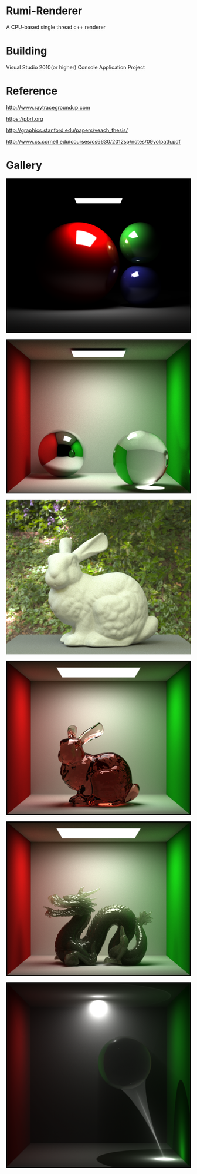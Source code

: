 # Rumi-Renderer
A CPU-based single thread c++ renderer

# Building
Visual Studio 2010(or higher) Console Application Project

# Reference
http://www.raytracegroundup.com

https://pbrt.org

http://graphics.stanford.edu/papers/veach_thesis/

http://www.cs.cornell.edu/courses/cs6630/2012sp/notes/09volpath.pdf

# Gallery
![image](https://github.com/letletmego/Rumi-Renderer/blob/master/Gallery/RGB%20Sphere.png)

![image](https://github.com/letletmego/Rumi-Renderer/blob/master/Gallery/Cornell%20Box.png)

![image](https://github.com/letletmego/Rumi-Renderer/blob/master/Gallery/Image%20Based%20Light.png)

![image](https://github.com/letletmego/Rumi-Renderer/blob/master/Gallery/Beer's%20Law.png)

![image](https://github.com/letletmego/Rumi-Renderer/blob/master/Gallery/Subsurface%20Scattering.png)

![image](https://github.com/letletmego/Rumi-Renderer/blob/master/Gallery/Volumetric%20Caustic.png)
